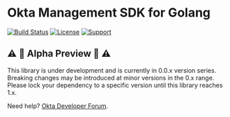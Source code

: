 # Okta Management SDK for Golang
[![Build Status](https://img.shields.io/travis/okta/okta-sdk-golang/master.svg)](https://travis-ci.org/okta/okta-sdk-golang)
[![License](https://img.shields.io/github/license/okta/okta-sdk-golang.svg)](https://opensource.org/licenses/Apache-2.0)
[![Support](https://img.shields.io/badge/support-Developer%20Forum-blue.svg)](https://devforum.okta.com/)

## :warning: :construction: Alpha Preview :construction: :warning:
This library is under development and is currently in 0.0.x version series.  Breaking changes may be introduced at minor versions in the 0.x range.  Please lock your dependency to a specific version until this library reaches 1.x.

Need help? [Okta Developer Forum].


[Okta Developer Forum]: https://devforum.okta.com/
